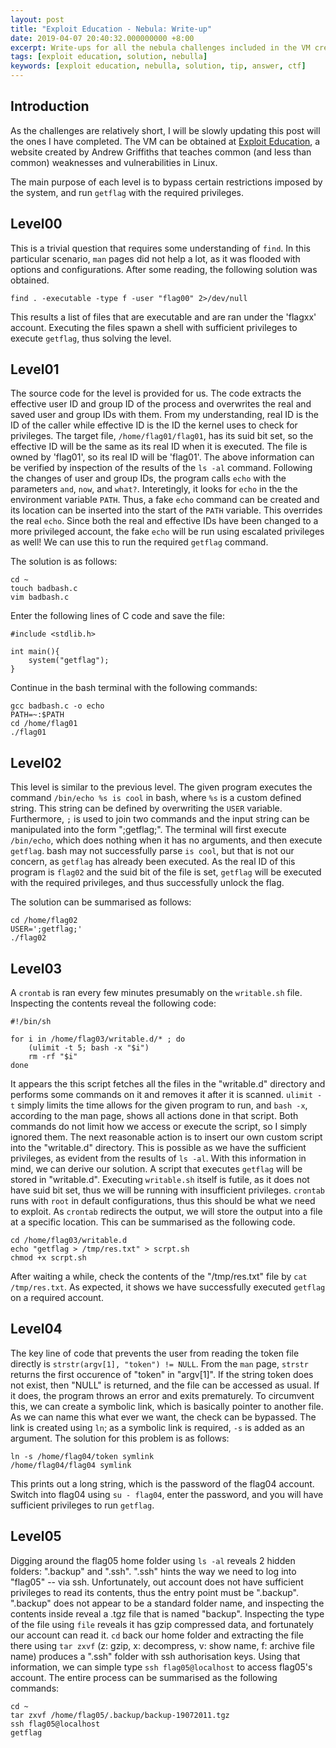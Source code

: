 ```yaml
---
layout: post
title: "Exploit Education - Nebula: Write-up"
date: 2019-04-07 20:40:32.000000000 +8:00
excerpt: Write-ups for all the nebula challenges included in the VM created by exploit education. Nebula covers a variety of simple and intermediate challenges that cover Linux privilege escalation, common scripting language issues, and file system race conditions.
tags: [exploit education, solution, nebulla]
keywords: [exploit education, nebulla, solution, tip, answer, ctf]
---
```


## Introduction

As the challenges are relatively short, I will be slowly updating this post will the ones I have completed. The VM can be obtained at [Exploit Education](https://exploit.education/nebula/), a website created by Andrew Griffiths that teaches common (and less than common) weaknesses and vulnerabilities in Linux.

The main purpose of each level is to bypass certain restrictions imposed by the system, and run `getflag` with the required privileges.


## Level00

This is a trivial question that requires some understanding of `find`. In this particular scenario, `man` pages did not help a lot, as it was flooded with options and configurations. After some reading, the following solution was obtained.

```
find . -executable -type f -user "flag00" 2>/dev/null
```

This results a list of files that are executable and are ran under the 'flagxx' account. Executing the files spawn a shell with sufficient privileges to execute `getflag`, thus solving the level.

## Level01

The source code for the level is provided for us. The code extracts the effective user ID and group ID of the process and overwrites the real and saved user and group IDs with them. From my understanding, real ID is the ID of the caller while effective ID is the ID the kernel uses to check for privileges. The target file, `/home/flag01/flag01`, has its suid bit set, so the effective ID will be the same as its real ID when it is executed. The file is owned by 'flag01', so its real ID will be 'flag01'. The above information can be verified by inspection of the results of the `ls -al` command. Following the changes of user and group IDs, the program calls `echo` with the parameters `and`, `now`, and `what?`. Interetingly, it looks for `echo` in the the environment variable `PATH`. Thus, a fake `echo` command can be created and its location can be inserted into the start of the `PATH` variable. This overrides the real `echo`. Since both the real and effective IDs have been changed to a more privileged account, the fake `echo` will be run using escalated privileges as well! We can use this to run the required `getflag` command.

The solution is as follows:

```
cd ~
touch badbash.c
vim badbash.c
```

Enter the following lines of C code and save the file:

```
#include <stdlib.h>

int main(){
    system("getflag");
}
```

Continue in the bash terminal with the following commands:

```
gcc badbash.c -o echo
PATH=~:$PATH
cd /home/flag01
./flag01
```

## Level02

This level is similar to the previous level. The given program executes the command `/bin/echo %s is cool` in bash, where `%s` is a custom defined string. This string can be defined by overwriting the `USER` variable. Furthermore, `;` is used to join two commands and the input string can be manipulated into the form ";getflag;". The terminal will first execute `/bin/echo`, which does nothing when it has no arguments, and then execute `getflag`. bash may not successfully parse `is cool`, but that is not our concern, as `getflag` has already been executed. As the real ID of this program is `flag02` and the suid bit of the file is set, `getflag` will be executed with the required privileges, and thus successfully unlock the flag.

The solution can be summarised as follows:

```
cd /home/flag02
USER=';getflag;'
./flag02
```

## Level03

A `crontab` is ran every few minutes presumably on the `writable.sh` file. Inspecting the contents reveal the following code:

```
#!/bin/sh

for i in /home/flag03/writable.d/* ; do
    (ulimit -t 5; bash -x "$i")
    rm -rf "$i"
done

```

It appears the this script fetches all the files in the "writable.d" directory and performs some commands on it and removes it after it is scanned. `ulimit -t` simply limits the time allows for the given program to run, and `bash -x`, according to the man page, shows all actions done in that script. Both commands do not limit how we access or execute the script, so I simply ignored them. The next reasonable action is to insert our own custom script into the "writable.d" directory. This is possible as we have the sufficient privileges, as evident from the results of `ls -al`. With this information in mind, we can derive our solution. A script that executes `getflag` will be stored in "writable.d". Executing `writable.sh` itself is futile, as it does not have suid bit set, thus we will be running with insufficient privileges. `crontab` runs with `root` in default configurations, thus this should be what we need to exploit.  As `crontab` redirects the output, we will store the output into a file at a specific location. This can be summarised as the following code.

```
cd /home/flag03/writable.d
echo "getflag > /tmp/res.txt" > scrpt.sh
chmod +x scrpt.sh
```

After waiting a while, check the contents of the "/tmp/res.txt" file by `cat /tmp/res.txt`. As expected, it shows we have successfully executed `getflag` on a required account.

## Level04

The key line of code that prevents the user from reading the token file directly is `strstr(argv[1], "token") != NULL`. From the `man` page, `strstr` returns the first occurence of "token" in "argv[1]". If the string token does not exist, then "NULL" is returned, and the file can be accessed as usual. If it does, the program throws an error and exits prematurely. To circumvent this, we can create a symbolic link, which is basically pointer to another file. As we can name this what ever we want, the check can be bypassed. The link is created using `ln`; as a symbolic link is required, `-s` is added as an argument. The solution for this problem is as follows:

```
ln -s /home/flag04/token symlink
/home/flag04/flag04 symlink
```

This prints out a long string, which is the password of the flag04 account. Switch into flag04 using `su - flag04`, enter the password, and you will have sufficient privileges to run `getflag`.


## Level05

Digging around the flag05 home folder using `ls -al` reveals 2 hidden folders: ".backup" and ".ssh". ".ssh" hints the way we need to log into "flag05" -- via ssh. Unfortunately, out account does not have sufficient privileges to read its contents, thus the entry point must be ".backup". ".backup" does not appear to be a standard folder name, and inspecting the contents inside reveal a .tgz file that is named "backup". Inspecting the type of the file using `file` reveals it has gzip compressed data, and fortunately our account can read it. `cd` back our home folder and extracting the file there using `tar zxvf` (z: gzip, x: decompress, v: show name, f: archive file name) produces a ".ssh" folder with ssh authorisation keys. Using that information, we can simple type `ssh flag05@localhost` to access flag05's account. The entire process can be summarised as the following commands:

```
cd ~
tar zxvf /home/flag05/.backup/backup-19072011.tgz
ssh flag05@localhost
getflag
```
